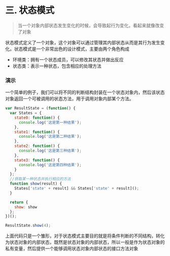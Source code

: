 # 三. 状态模式

> 当一个对象内部状态发生变化的时候，会导致起行为变化，看起来就像改变了对象

状态模式定义了一个对象，这个对象可以通过管理其内部状态从而是其行为发生变化。状态模式是一个非常出色的设计模式，主要由两个角色构成

- 环境类：拥有一个状态成员，可以修改其状态并做出反应
- 状态类：表示一种状态，包含相应的处理方法

### 演示

一个简单的例子，我们可以将不同的判断结构封装在一个状态对象内，然后该状态对象返回一个可被调用的状态方法，用于调用对象内部某个方法。

```js
var ResultState = (function() {
  var States = {
    state0: function() {
      console.log('这是第一种结果');
    },
    state1: function() {
      console.log('这是第二种结果');
    },
    state2: function() {
      console.log('这是第三种结果');
    },
    state3: function() {
      console.log('这是第四种结果');
    }
  };
  //获取某一种状态并执行相应的方法
  function show(result) {
    States['state' + result] && States['state' + result]();
  }

  return {
    show: show
  };
})();

ResultState.show(4);
```

上面代码只是一个雏形，对于状态模式主要目的就是将条件判断的不同结构，转化为状态对象的内部状态，既然是状态对象的内部状态，所以一般是作为状态对象的私有变量，然后提供一个能够调用状态对象内部状态的接口方法对象
